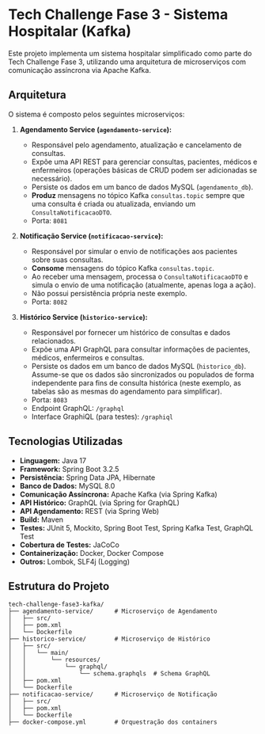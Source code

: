 # Tech Challenge Fase 3 - Sistema Hospitalar (Kafka)

Este projeto implementa um sistema hospitalar simplificado como parte do Tech Challenge Fase 3, utilizando uma arquitetura de microserviços com comunicação assíncrona via Apache Kafka.

## Arquitetura

O sistema é composto pelos seguintes microserviços:

1.  **Agendamento Service (`agendamento-service`):**
    *   Responsável pelo agendamento, atualização e cancelamento de consultas.
    *   Expõe uma API REST para gerenciar consultas, pacientes, médicos e enfermeiros (operações básicas de CRUD podem ser adicionadas se necessário).
    *   Persiste os dados em um banco de dados MySQL (`agendamento_db`).
    *   **Produz** mensagens no tópico Kafka `consultas.topic` sempre que uma consulta é criada ou atualizada, enviando um `ConsultaNotificacaoDTO`.
    *   Porta: `8081`

2.  **Notificação Service (`notificacao-service`):**
    *   Responsável por simular o envio de notificações aos pacientes sobre suas consultas.
    *   **Consome** mensagens do tópico Kafka `consultas.topic`.
    *   Ao receber uma mensagem, processa o `ConsultaNotificacaoDTO` e simula o envio de uma notificação (atualmente, apenas loga a ação).
    *   Não possui persistência própria neste exemplo.
    *   Porta: `8082`

3.  **Histórico Service (`historico-service`):**
    *   Responsável por fornecer um histórico de consultas e dados relacionados.
    *   Expõe uma API GraphQL para consultar informações de pacientes, médicos, enfermeiros e consultas.
    *   Persiste os dados em um banco de dados MySQL (`historico_db`). Assume-se que os dados são sincronizados ou populados de forma independente para fins de consulta histórica (neste exemplo, as tabelas são as mesmas do agendamento para simplificar).
    *   Porta: `8083`
    *   Endpoint GraphQL: `/graphql`
    *   Interface GraphiQL (para testes): `/graphiql`

## Tecnologias Utilizadas

*   **Linguagem:** Java 17
*   **Framework:** Spring Boot 3.2.5
*   **Persistência:** Spring Data JPA, Hibernate
*   **Banco de Dados:** MySQL 8.0
*   **Comunicação Assíncrona:** Apache Kafka (via Spring Kafka)
*   **API Histórico:** GraphQL (via Spring for GraphQL)
*   **API Agendamento:** REST (via Spring Web)
*   **Build:** Maven
*   **Testes:** JUnit 5, Mockito, Spring Boot Test, Spring Kafka Test, GraphQL Test
*   **Cobertura de Testes:** JaCoCo
*   **Containerização:** Docker, Docker Compose
*   **Outros:** Lombok, SLF4j (Logging)


## Estrutura do Projeto

```
tech-challenge-fase3-kafka/
├── agendamento-service/      # Microserviço de Agendamento
│   ├── src/
│   ├── pom.xml
│   └── Dockerfile
├── historico-service/        # Microserviço de Histórico
│   ├── src/
│   │   └── main/
│   │       └── resources/
│   │           └── graphql/
│   │               └── schema.graphqls  # Schema GraphQL
│   ├── pom.xml
│   └── Dockerfile
├── notificacao-service/      # Microserviço de Notificação
│   ├── src/
│   ├── pom.xml
│   └── Dockerfile
├── docker-compose.yml        # Orquestração dos containers

```
